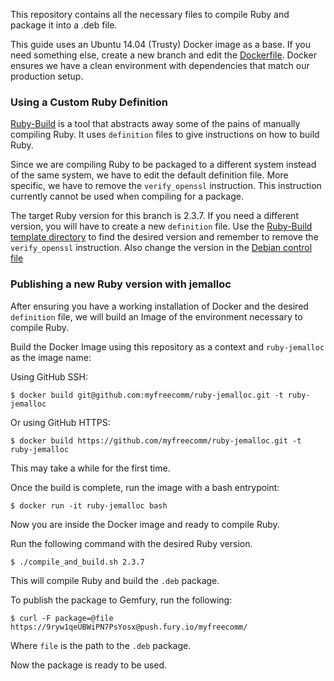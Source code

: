 This repository contains all the necessary files to compile Ruby and package it into a .deb file.

This guide uses an Ubuntu 14.04 (Trusty) Docker image as a base. If you need something else, create a new branch and edit the [Dockerfile](Dockerfile). Docker ensures we have a clean environment with dependencies that match our production setup.

### Using a Custom Ruby Definition
[Ruby-Build](https://github.com/rbenv/ruby-build) is a tool that abstracts away some of the pains of manually compiling Ruby.
It uses `definition` files to give instructions on how to build Ruby.

Since we are compiling Ruby to be packaged to a different system instead of the same system, we have to edit the default definition file.
More specific, we have to remove the `verify_openssl` instruction. This instruction currently cannot be used when compiling for a package.

The target Ruby version for this branch is 2.3.7. If you need a different version, you will have to create a new `definition` file. Use the [Ruby-Build template directory](https://github.com/rbenv/ruby-build/tree/master/share/ruby-build) to find the desired version and remember to remove the `verify_openssl` instruction.
Also change the version in the [Debian control file](DEBIAN/control)

### Publishing a new Ruby version with jemalloc

After ensuring you have a working installation of Docker and the desired `definition` file, we will build an Image of the environment necessary to compile Ruby.

Build the Docker Image using this repository as a context and `ruby-jemalloc` as the image name:

Using GitHub SSH:
```shell
$ docker build git@github.com:myfreecomm/ruby-jemalloc.git -t ruby-jemalloc
```

Or using GitHub HTTPS:
```shell
$ docker build https://github.com/myfreecomm/ruby-jemalloc.git -t ruby-jemalloc
```

This may take a while for the first time.

Once the build is complete, run the image with a bash entrypoint:
```shell
$ docker run -it ruby-jemalloc bash
```

Now you are inside the Docker image and ready to compile Ruby.

Run the following command with the desired Ruby version.
```shell
$ ./compile_and_build.sh 2.3.7
```

This will compile Ruby and build the `.deb` package.

To publish the package to Gemfury, run the following:
```shell
$ curl -F package=@file https://9ryw1qeUBWiPN7PsYosx@push.fury.io/myfreecomm/
```
Where `file` is the path to the `.deb` package.

Now the package is ready to be used.
